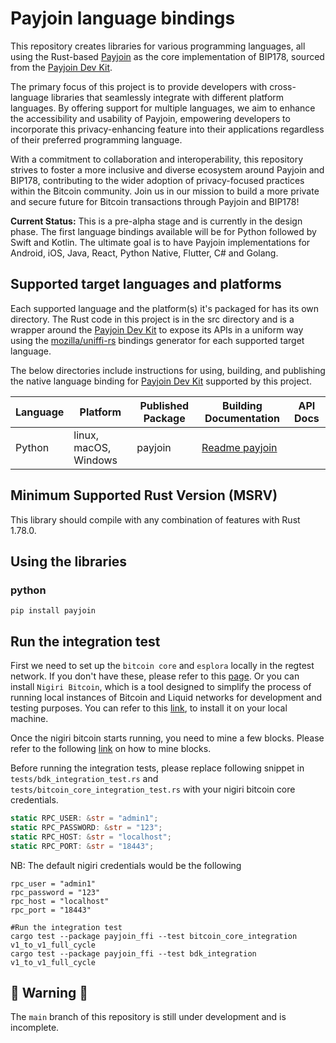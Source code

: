 # Payjoin language bindings

This repository creates libraries for various programming languages, all using the
Rust-based [Payjoin](https://github.com/payjoin/rust-payjoin) as the core implementation of BIP178, sourced from
the [Payjoin Dev Kit].

The primary focus of this project is to provide developers with cross-language libraries that seamlessly integrate with
different platform languages. By offering support for multiple languages, we aim to enhance the accessibility and
usability of Payjoin, empowering developers to incorporate this privacy-enhancing feature into their applications
regardless of their preferred programming language.

With a commitment to collaboration and interoperability, this repository strives to foster a more inclusive and diverse
ecosystem around Payjoin and BIP178, contributing to the wider adoption of privacy-focused practices within the Bitcoin
community. Join us in our mission to build a more private and secure future for Bitcoin transactions through Payjoin and
BIP178!

**Current Status:**
This is a pre-alpha stage and is currently in the design phase. The first language bindings available will be for Python
followed by Swift and Kotlin. The ultimate goal is to have Payjoin implementations for Android, iOS, Java, React, Python
Native, Flutter, C# and Golang.

## Supported target languages and platforms

Each supported language and the platform(s) it's packaged for has its own directory. The Rust code in this project is in
the src directory and is a wrapper around the [Payjoin Dev Kit] to expose its APIs in a uniform way using
the [mozilla/uniffi-rs] bindings generator for each supported target language.

The below directories include instructions for using, building, and
publishing the native language binding for [Payjoin Dev Kit] supported by this project.

| Language | Platform              | Published Package | Building Documentation             | API Docs |
|----------|-----------------------|-------------------|------------------------------------|----------|
| Python   | linux, macOS, Windows | payjoin           | [Readme payjoin](python/README.md) |          |

## Minimum Supported Rust Version (MSRV)

This library should compile with any combination of features with Rust 1.78.0.

## Using the libraries

### python

```shell
pip install payjoin
```
## Run the integration test

First we need to set up the `bitcoin core` and `esplora` locally in the regtest network. If you don't
have these, please refer to this [page](https://learn.saylor.org/mod/page/view.php?id=36347). Or you can
install `Nigiri Bitcoin`, which is a tool designed to simplify the process of running local instances of Bitcoin and
Liquid networks for development and testing purposes. You can refer to
this [link](https://github.com/vulpemventures/nigiri), to install it on your local machine.

Once the nigiri bitcoin starts running, you need to mine a few blocks. Please refer to the following [link](https://developer.bitcoin.org/reference/rpc/generatetoaddress.html?highlight=generate)
on how to mine blocks.

Before running the integration tests, please replace following snippet in `tests/bdk_integration_test.rs` and `tests/bitcoin_core_integration_test.rs` with your
nigiri bitcoin core credentials.

```rust
static RPC_USER: &str = "admin1";
static RPC_PASSWORD: &str = "123";
static RPC_HOST: &str = "localhost";
static RPC_PORT: &str = "18443";
```

NB: The default nigiri credentials would be the following

```
rpc_user = "admin1"
rpc_password = "123"
rpc_host = "localhost"
rpc_port = "18443"
```

```shell
#Run the integration test
cargo test --package payjoin_ffi --test bitcoin_core_integration v1_to_v1_full_cycle
cargo test --package payjoin_ffi --test bdk_integration v1_to_v1_full_cycle
```


## 🚨 Warning 🚨

The `main` branch of this repository is still under development and is incomplete.

[Payjoin Dev Kit]: https://payjoindevkit.org/

[mozilla/uniffi-rs]: https://github.com/mozilla/uniffi-rs
